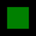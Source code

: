 <!DOCTYPE html>
<html lang="ar">
<head>
    <meta charset="UTF-8">
    <meta name="viewport" content="width=device-width, initial-scale=1.0">
    <title>لعبة طخ</title>
    <style>
        body {
            margin: 0;
            padding: 0;
            overflow: hidden;
            font-family: Arial, sans-serif;
        }
        #gameArea {
            position: relative;
            width: 100vw;
            height: 100vh;
            background-color: #000;
            overflow: hidden;
        }
        .player {
            position: absolute;
            bottom: 20px;
            left: 50%;
            width: 50px;
            height: 50px;
            background-color: green;
            transform: translateX(-50%);
        }
        .bullet {
            position: absolute;
            width: 5px;
            height: 10px;
            background-color: yellow;
        }
        .enemy {
            position: absolute;
            width: 50px;
            height: 50px;
            background-color: red;
        }
    </style>
</head>
<body>
    <div id="gameArea">
        <div class="player" id="player"></div>
    </div>
    <script>
        const gameArea = document.getElementById('gameArea');
        const player = document.getElementById('player');
        const gameWidth = gameArea.clientWidth;
        const gameHeight = gameArea.clientHeight;
        const playerWidth = player.clientWidth;
        const playerHeight = player.clientHeight;

        let playerPositionX = gameWidth / 2 - playerWidth / 2;
        let playerPositionY = gameHeight - playerHeight - 20;

        const keys = {
            ArrowLeft: false,
            ArrowRight: false,
            Space: false
        };

        document.addEventListener('keydown', (e) => {
            if (keys.hasOwnProperty(e.key)) keys[e.key] = true;
        });

        document.addEventListener('keyup', (e) => {
            if (keys.hasOwnProperty(e.key)) keys[e.key] = false;
        });

        function movePlayer() {
            if (keys.ArrowLeft && playerPositionX > 0) {
                playerPositionX -= 5;
            }
            if (keys.ArrowRight && playerPositionX < gameWidth - playerWidth) {
                playerPositionX += 5;
            }
            player.style.left = playerPositionX + 'px';
        }

        function shootBullet() {
            const bullet = document.createElement('div');
            bullet.classList.add('bullet');
            bullet.style.left = playerPositionX + playerWidth / 2 - 2.5 + 'px';
            bullet.style.top = playerPositionY + 'px';
            gameArea.appendChild(bullet);

            const bulletInterval = setInterval(() => {
                let bulletPositionY = bullet.offsetTop;
                if (bulletPositionY < 0) {
                    clearInterval(bulletInterval);
                    bullet.remove();
                } else {
                    bullet.style.top = bulletPositionY - 5 + 'px';
                }
                detectCollision(bullet, bulletInterval);
            }, 20);
        }

        function createEnemy() {
            const enemy = document.createElement('div');
            enemy.classList.add('enemy');
            enemy.style.left = Math.random() * (gameWidth - 50) + 'px';
            enemy.style.top = '-50px';
            gameArea.appendChild(enemy);

            const enemyInterval = setInterval(() => {
                let enemyPositionY = enemy.offsetTop;
                if (enemyPositionY > gameHeight) {
                    clearInterval(enemyInterval);
                    enemy.remove();
                } else {
                    enemy.style.top = enemyPositionY + 2 + 'px';
                }
            }, 20);
        }

        function detectCollision(bullet, bulletInterval) {
            const enemies = document.querySelectorAll('.enemy');
            enemies.forEach((enemy) => {
                const enemyRect = enemy.getBoundingClientRect();
                const bulletRect = bullet.getBoundingClientRect();

                if (bulletRect.x < enemyRect.x + enemyRect.width &&
                    bulletRect.x + bulletRect.width > enemyRect.x &&
                    bulletRect.y < enemyRect.y + enemyRect.height &&
                    bulletRect.y + bulletRect.height > enemyRect.y) {
                    clearInterval(bulletInterval);
                    bullet.remove();
                    enemy.remove();
                }
            });
        }

        function gameLoop() {
            movePlayer();
            if (keys.Space) {
                shootBullet();
                keys.Space = false;
            }
            requestAnimationFrame(gameLoop);
        }

        setInterval(createEnemy, 2000);

        gameLoop();
    </script>
</body>
</html>
